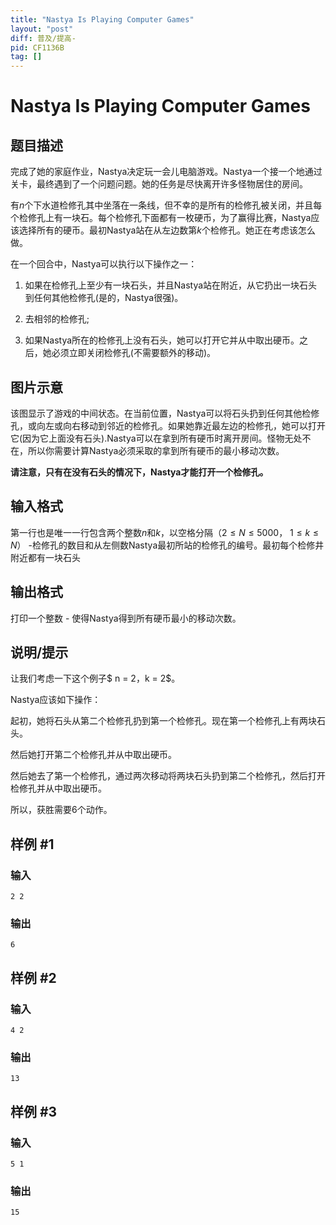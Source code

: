 ```yaml
---
title: "Nastya Is Playing Computer Games"
layout: "post"
diff: 普及/提高-
pid: CF1136B
tag: []
---
```


# Nastya Is Playing Computer Games

## 题目描述

完成了她的家庭作业，Nastya决定玩一会儿电脑游戏。Nastya一个接一个地通过关卡，最终遇到了一个问题问题。她的任务是尽快离开许多怪物居住的房间。
有$n$个下水道检修孔其中坐落在一条线，但不幸的是所有的检修孔被关闭，并且每个检修孔上有一块石。每个检修孔下面都有一枚硬币，为了赢得比赛，Nastya应该选择所有的硬币。最初Nastya站在从左边数第$k$个检修孔。她正在考虑该怎么做。
在一个回合中，Nastya可以执行以下操作之一：
1. 如果在检修孔上至少有一块石头，并且Nastya站在附近，从它扔出一块石头到任何其他检修孔(是的，Nastya很强)。
2. 去相邻的检修孔;
3. 如果Nastya所在的检修孔上没有石头，她可以打开它并从中取出硬币。之后，她必须立即关闭检修孔(不需要额外的移动)。
## 图片示意
该图显示了游戏的中间状态。在当前位置，Nastya可以将石头扔到任何其他检修孔，或向左或向右移动到邻近的检修孔。如果她靠近最左边的检修孔，她可以打开它(因为它上面没有石头).Nastya可以在拿到所有硬币时离开房间。怪物无处不在，所以你需要计算Nastya必须采取的拿到所有硬币的最小移动次数。
**请注意，只有在没有石头的情况下，Nastya才能打开一个检修孔。**

## 输入格式

第一行也是唯一一行包含两个整数$n$和$k$，以空格分隔（$2 ≤ N ≤ 5000$， $1≤ k ≤ N$） -检修孔的数目和从左侧数Nastya最初所站的检修孔的编号。最初每个检修井附近都有一块石头

## 输出格式

打印一个整数 - 使得Nastya得到所有硬币最小的移动次数。

## 说明/提示

让我们考虑一下这个例子$ n = 2$，$k = 2$。
Nastya应该如下操作：
起初，她将石头从第二个检修孔扔到第一个检修孔。现在第一个检修孔上有两块石头。
然后她打开第二个检修孔并从中取出硬币。
然后她去了第一个检修孔，通过两次移动将两块石头扔到第二个检修孔，然后打开检修孔并从中取出硬币。
所以，获胜需要$6$个动作。

## 样例 #1

### 输入

```
2 2

```

### 输出

```
6

```

## 样例 #2

### 输入

```
4 2

```

### 输出

```
13

```

## 样例 #3

### 输入

```
5 1

```

### 输出

```
15

```

